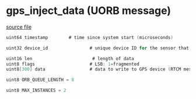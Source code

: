 # gps_inject_data (UORB message)



[source file](https://github.com/PX4/PX4-Autopilot/blob/main/msg/gps_inject_data.msg)

```c
uint64 timestamp		# time since system start (microseconds)

uint32 device_id                # unique device ID for the sensor that does not change between power cycles

uint16 len                       # length of data
uint8 flags                     # LSB: 1=fragmented
uint8[300] data                 # data to write to GPS device (RTCM message)

uint8 ORB_QUEUE_LENGTH = 8

uint8 MAX_INSTANCES = 2

```
